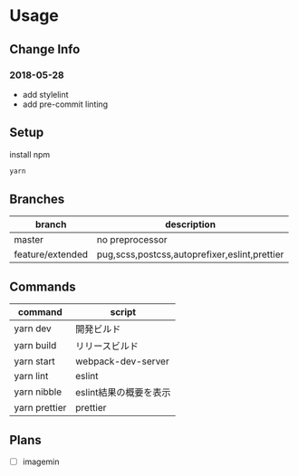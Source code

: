 # Usage

## Change Info

### 2018-05-28

- add stylelint
- add pre-commit linting

## Setup

install npm

```sh
yarn
```

## Branches

|      branch      |                  description                  |
| ---------------- | --------------------------------------------- |
| master           | no preprocessor                               |
| feature/extended | pug,scss,postcss,autoprefixer,eslint,prettier |

## Commands

|    command    |         script         |
| ------------- | ---------------------- |
| yarn dev      | 開発ビルド             |
| yarn build    | リリースビルド         |
| yarn start    | webpack-dev-server     |
| yarn lint     | eslint                 |
| yarn nibble   | eslint結果の概要を表示 |
| yarn prettier | prettier               |

## Plans

- [ ] imagemin
